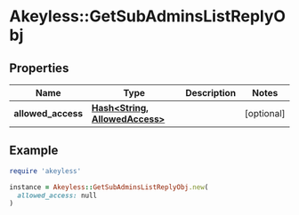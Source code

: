 # Akeyless::GetSubAdminsListReplyObj

## Properties

| Name | Type | Description | Notes |
| ---- | ---- | ----------- | ----- |
| **allowed_access** | [**Hash&lt;String, AllowedAccess&gt;**](AllowedAccess.md) |  | [optional] |

## Example

```ruby
require 'akeyless'

instance = Akeyless::GetSubAdminsListReplyObj.new(
  allowed_access: null
)
```

